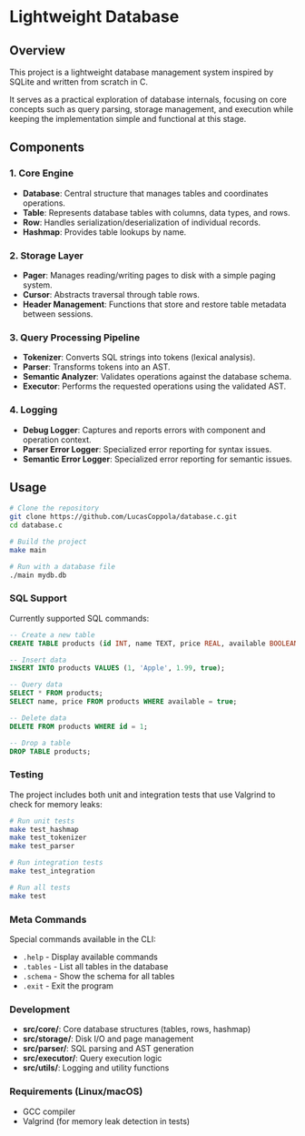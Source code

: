 # **Lightweight Database**  

## **Overview**  

This project is a lightweight database management system inspired by SQLite and written from scratch in C.

It serves as a practical exploration of database internals, focusing on core concepts such as query parsing, storage management, and execution while keeping the implementation simple and functional at this stage.

## **Components**  

### **1. Core Engine**  
- **Database**: Central structure that manages tables and coordinates operations.  
- **Table**: Represents database tables with columns, data types, and rows.
- **Row**: Handles serialization/deserialization of individual records.
- **Hashmap**: Provides table lookups by name. 

### **2. Storage Layer**  
- **Pager**: Manages reading/writing pages to disk with a simple paging system.  
- **Cursor**: Abstracts traversal through table rows.  
- **Header Management**: Functions that store and restore table metadata between sessions.  

### **3. Query Processing Pipeline**  
- **Tokenizer**: Converts SQL strings into tokens (lexical analysis).  
- **Parser**: Transforms tokens into an AST.
- **Semantic Analyzer**: Validates operations against the database schema.
- **Executor**: Performs the requested operations using the validated AST.

### **4. Logging**  
- **Debug Logger**: Captures and reports errors with component and operation context.
- **Parser Error Logger**: Specialized error reporting for syntax issues.
- **Semantic Error Logger**: Specialized error reporting for semantic issues.

## **Usage**

```bash
# Clone the repository
git clone https://github.com/LucasCoppola/database.c.git
cd database.c

# Build the project
make main

# Run with a database file
./main mydb.db
```

### **SQL Support**
Currently supported SQL commands:

```sql
-- Create a new table
CREATE TABLE products (id INT, name TEXT, price REAL, available BOOLEAN);

-- Insert data
INSERT INTO products VALUES (1, 'Apple', 1.99, true);

-- Query data
SELECT * FROM products;
SELECT name, price FROM products WHERE available = true;

-- Delete data
DELETE FROM products WHERE id = 1;

-- Drop a table
DROP TABLE products;

```
### **Testing**
The project includes both unit and integration tests that use Valgrind to check for memory leaks:

```bash
# Run unit tests
make test_hashmap
make test_tokenizer
make test_parser

# Run integration tests
make test_integration

# Run all tests
make test
```

### **Meta Commands**
Special commands available in the CLI:

- `.help` - Display available commands
- `.tables` - List all tables in the database
- `.schema` - Show the schema for all tables
- `.exit` - Exit the program

### **Development**
- **src/core/**: Core database structures (tables, rows, hashmap)
- **src/storage/**: Disk I/O and page management
- **src/parser/**: SQL parsing and AST generation
- **src/executor/**: Query execution logic
- **src/utils/**: Logging and utility functions

### **Requirements (Linux/macOS)**
- GCC compiler
- Valgrind (for memory leak detection in tests)


